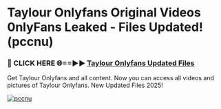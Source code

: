 # Taylour Onlyfans Original Videos 0nlyFans Leaked - Files Updated! (pccnu)

<h3>🔴 CLICK HERE 🌐==►► <a href="https://tinyurl.com/ehrbuxhb" rel="nofollow">Taylour Onlyfans Updated Files</a></h3>

Get Taylour Onlyfans and all content. Now you can access all videos and pictures of Taylour Onlyfans. New Updated Files 2025!

[![pccnu](https://i.imgur.com/lVYEuWS.gif)](https://tinyurl.com/ehrbuxhb)
